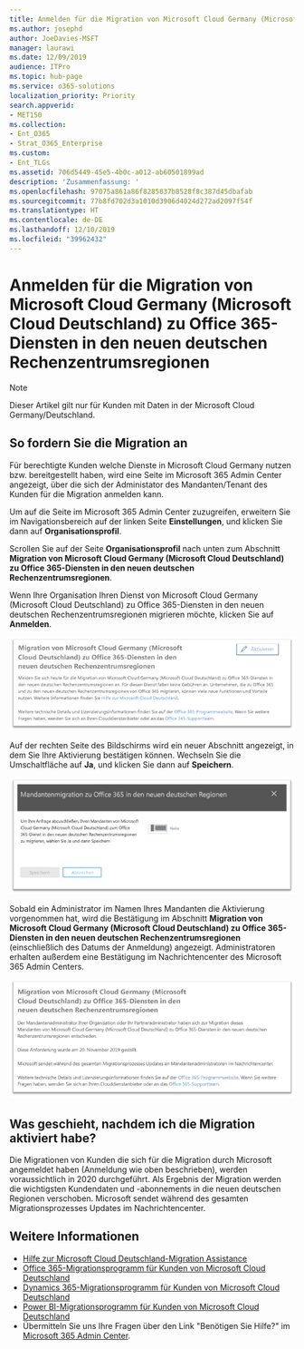 ```yaml
---
title: Anmelden für die Migration von Microsoft Cloud Germany (Microsoft Cloud Deutschland) zu Office 365-Diensten in den neuen deutschen Rechenzentrumsregionen
ms.author: josephd
author: JoeDavies-MSFT
manager: laurawi
ms.date: 12/09/2019
audience: ITPro
ms.topic: hub-page
ms.service: o365-solutions
localization_priority: Priority
search.appverid:
- MET150
ms.collection:
- Ent_O365
- Strat_O365_Enterprise
ms.custom:
- Ent_TLGs
ms.assetid: 706d5449-45e5-4b0c-a012-ab60501899ad
description: 'Zusammenfassung: '
ms.openlocfilehash: 97075a861a86f8285837b8528f8c387d45dbafab
ms.sourcegitcommit: 77b8fd702d3a1010d3906d4024d272ad2097f54f
ms.translationtype: HT
ms.contentlocale: de-DE
ms.lasthandoff: 12/10/2019
ms.locfileid: "39962432"
---
```

# <a name="how-to-opt-in-for-migration-from-microsoft-cloud-germany-microsoft-cloud-deutschland-to-office-365-services-in-the-new-german-datacenter-regions"></a>Anmelden für die Migration von Microsoft Cloud Germany (Microsoft Cloud Deutschland) zu Office 365-Diensten in den neuen deutschen Rechenzentrumsregionen

>[!Note]
>Dieser Artikel gilt nur für Kunden mit Daten in der Microsoft Cloud Germany/Deutschland.
>

## <a name="how-to-request-migration"></a>So fordern Sie die Migration an

Für berechtigte Kunden welche Dienste in Microsoft Cloud Germany nutzen bzw. bereitgestellt haben, wird eine Seite im Microsoft 365 Admin Center angezeigt, über die sich der Administator des Mandanten/Tenant des Kunden für die Migration anmelden kann.

Um auf die Seite im Microsoft 365 Admin Center zuzugreifen, erweitern Sie im Navigationsbereich auf der linken Seite **Einstellungen**, und klicken Sie dann auf **Organisationsprofil**.

Scrollen Sie auf der Seite **Organisationsprofil** nach unten zum Abschnitt **Migration von Microsoft Cloud Germany (Microsoft Cloud Deutschland) zu Office 365-Diensten in den neuen deutschen Rechenzentrumsregionen**.

Wenn Ihre Organisation Ihren Dienst von Microsoft Cloud Germany (Microsoft Cloud Deutschland) zu Office 365-Diensten in den neuen deutschen Rechenzentrumsregionen migrieren möchte, klicken Sie auf **Anmelden**.
 
![Anmeldungseinführung](./media/ms-cloud-germany-migration-opt-in/tenant-migration.png)

Auf der rechten Seite des Bildschirms wird ein neuer Abschnitt angezeigt, in dem Sie Ihre Aktivierung bestätigen können. Wechseln Sie die Umschaltfläche auf **Ja**, und klicken Sie dann auf **Speichern**.
 
![Anmeldungsannahme](./media/ms-cloud-germany-migration-opt-in/tenant-migration-new-regions.png)

Sobald ein Administrator im Namen Ihres Mandanten die Aktivierung vorgenommen hat, wird die Bestätigung im Abschnitt **Migration von Microsoft Cloud Germany (Microsoft Cloud Deutschland) zu Office 365-Diensten in den neuen deutschen Rechenzentrumsregionen** (einschließlich des Datums der Anmeldung) angezeigt. Administratoren erhalten außerdem eine Bestätigung im Nachrichtencenter des Microsoft 365 Admin Centers. 
 
![Anmeldungsbestätigung](./media/ms-cloud-germany-migration-opt-in/tenant-migration2.png)

## <a name="what-happens-after-opting-in-for-migration"></a>Was geschieht, nachdem ich die Migration aktiviert habe?

Die Migrationen von Kunden die sich für die Migration durch Microsoft angemeldet haben (Anmeldung wie oben beschrieben), werden voraussichtlich in 2020 durchgeführt.  Als Ergebnis der Migration werden die wichtigsten Kundendaten und -abonnements in die neuen deutschen Regionen verschoben.  Microsoft sendet während des gesamten Migrationsprozesses Updates im Nachrichtencenter.

## <a name="more-information"></a>Weitere Informationen

- [Hilfe zur Microsoft Cloud Deutschland-Migration Assistance](https://aka.ms/germanymigrateassist)
- [Office 365-Migrationsprogramm für Kunden von Microsoft Cloud Deutschland](https://aka.ms/office365germanymove)
- [Dynamics 365-Migrationsprogramm für Kunden von Microsoft Cloud Deutschland](https://aka.ms/d365ceoptin)
- [Power BI-Migrationsprogramm für Kunden von Microsoft Cloud Deutschland](https://aka.ms/pbioptin)
- Übermitteln Sie uns Ihre Fragen über den Link "Benötigen Sie Hilfe?" im [Microsoft 365 Admin Center](https://portal.office.de/).
